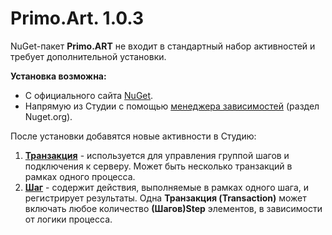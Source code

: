 # Primo.Art. 1.0.3 

NuGet-пакет **Primo.ART** не входит в стандартный набор активностей и требует дополнительной установки. 

**Установка возможна:** 
- С официального сайта [NuGet](https://www.nuget.org/packages/Primo.ART).  
- Напрямую из Студии с помощью [менеджера зависимостей](https://docs.primo-rpa.ru/primo-rpa/primo-studio/projects/manage-dependencies#menedzher-zavisimostei) (раздел Nuget.org).  

После установки добавятся новые активности в Студию: 
1. [**Транзакция**](https://docs.primo-rpa.ru/primo-rpa/g_elements/el_extra/els_nuget_art/el_transaction)  -  используется для управления группой шагов и подключения к серверу. Может быть несколько транзакций в рамках одного процесса. 
2. [**Шаг**](https://docs.primo-rpa.ru/primo-rpa/g_elements/el_extra/els_nuget_art/el_step) - содержит действия, выполняемые в рамках одного шага, и регистрирует результаты. Одна **Транзакция (Transaction)** может включать любое количество **(Шагов)Step** элементов, в зависимости от логики процесса.

 
